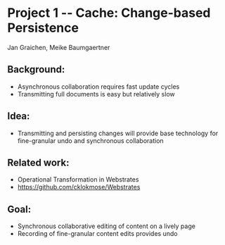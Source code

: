 # Project 1 -- Cache: Change-based Persistence 

Jan Graichen, Meike Baumgaertner



## Background: 

- Asynchronous collaboration requires fast update cycles 
- Transmitting full documents is easy but relatively slow

## Idea: 

- Transmitting and persisting changes will provide base technology for fine-granular undo and synchronous collaboration

## Related work: 

- Operational Transformation in Webstrates 
- https://github.com/cklokmose/Webstrates

## Goal: 

- Synchronous collaborative editing of content on a lively page 
- Recording of fine-granular content edits provides undo